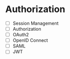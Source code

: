 # Authorization

- [ ] Session Management
- [ ] Authorization
- [ ] OAuth2
- [ ] OpenID Connect
- [ ] SAML
- [ ] JWT
